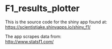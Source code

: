 # F1_results_plotter
This is the source code for the shiny app found at:  
https://scientistjake.shinyapps.io/shiny_f1/

The app scrapes data from:  
http://www.statsf1.com/
